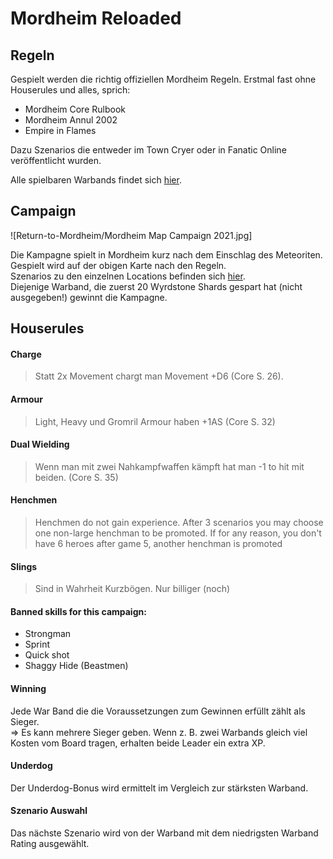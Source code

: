 # Mordheim Reloaded

## Regeln
Gespielt werden die richtig offiziellen Mordheim Regeln. Erstmal fast ohne Houserules und alles, sprich:  
 - Mordheim Core Rulbook
 - Mordheim Annul 2002
 - Empire in Flames

Dazu Szenarios die entweder im Town Cryer oder in Fanatic Online veröffentlicht wurden.

Alle spielbaren Warbands findet sich [hier](https://github.com/Labernator/Mordheim/tree/master/Return-to-Mordheim/Warbands).

## Campaign

![Return-to-Mordheim/Mordheim Map Campaign 2021.jpg]

Die Kampagne spielt in Mordheim kurz nach dem Einschlag des Meteoriten. Gespielt wird auf der obigen Karte nach den Regeln.  
Szenarios zu den einzelnen Locations befinden sich [hier](https://github.com/Labernator/Mordheim/tree/master/Return-to-Mordheim/Szenarios).  
Diejenige Warband, die zuerst 20 Wyrdstone Shards gespart hat (nicht ausgegeben!) gewinnt die Kampagne. 

## Houserules
#### Charge
> Statt 2x Movement chargt man Movement +D6 (Core S. 26).
#### Armour
> Light, Heavy und Gromril Armour haben +1AS (Core S. 32)
#### Dual Wielding
> Wenn man mit zwei Nahkampfwaffen kämpft hat man -1 to hit mit beiden. (Core S. 35)
#### Henchmen
> Henchmen do not gain experience. After 3 scenarios you may choose one non-large henchman to be promoted. If for any reason, you don't have 6 heroes after game 5, another henchman is promoted 
#### Slings
> Sind in Wahrheit Kurzbögen. Nur billiger (noch)

#### Banned skills for this campaign:

- Strongman
- Sprint
- Quick shot
- Shaggy Hide (Beastmen)

#### Winning
Jede War Band die die Voraussetzungen zum Gewinnen erfüllt zählt als Sieger.  
=> Es kann mehrere Sieger geben. Wenn z. B. zwei Warbands gleich viel Kosten vom Board tragen, erhalten beide Leader ein extra XP. 

#### Underdog
Der Underdog-Bonus wird ermittelt im Vergleich zur stärksten Warband.

#### Szenario Auswahl  
Das nächste Szenario wird von der Warband mit dem niedrigsten Warband Rating ausgewählt.
